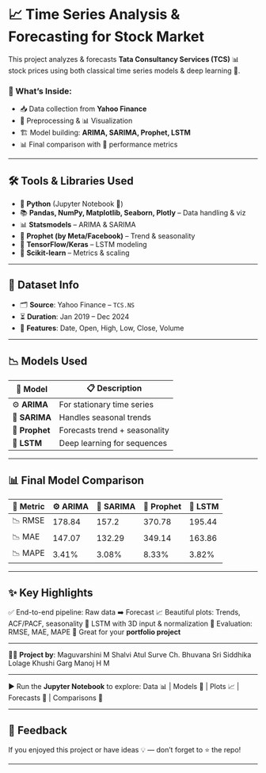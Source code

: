 # 📈 Time Series Analysis & Forecasting for Stock Market

This project analyzes & forecasts **Tata Consultancy Services (TCS)** 📊 stock prices using both classical time series models & deep learning 🤖.

### 🧠 What’s Inside:

* 📥 Data collection from **Yahoo Finance**
* 🧹 Preprocessing & 📊 Visualization
* 🏗️ Model building: **ARIMA, SARIMA, Prophet, LSTM**
* 📊 Final comparison with 📏 performance metrics

---

## 🛠️ Tools & Libraries Used

* 🐍 **Python** (Jupyter Notebook 📓)
* 📚 **Pandas, NumPy, Matplotlib, Seaborn, Plotly** – Data handling & viz
* 📊 **Statsmodels** – ARIMA & SARIMA
* 🔮 **Prophet (by Meta/Facebook)** – Trend & seasonality
* 🤖 **TensorFlow/Keras** – LSTM modeling
* 📐 **Scikit-learn** – Metrics & scaling

---

## 📅 Dataset Info

* 🗂️ **Source**: Yahoo Finance – `TCS.NS`
* ⏳ **Duration**: Jan 2019 – Dec 2024
* 📌 **Features**: Date, Open, High, Low, Close, Volume

---

## 📉 Models Used

| 🧠 Model       | 📋 Description                |
| -------------- | ----------------------------- |
| ⚙️ **ARIMA**   | For stationary time series    |
| 📆 **SARIMA**  | Handles seasonal trends       |
| 🔮 **Prophet** | Forecasts trend + seasonality |
| 🧬 **LSTM**    | Deep learning for sequences   |

---

## 📊 Final Model Comparison

| 📏 Metric | ⚙️ ARIMA | 📆 SARIMA | 🔮 Prophet | 🧬 LSTM |
| --------- | -------- | --------- | ---------- | ------- |
| 📉 RMSE   | 178.84   | 157.2     | 370.78     | 195.44  |
| 📉 MAE    | 147.07   | 132.29    | 349.14     | 163.86  |
| 📉 MAPE   | 3.41%    | 3.08%     | 8.33%      | 3.82%   |

---

## ✨ Key Highlights

✅ End-to-end pipeline: Raw data ➡️ Forecast
📈 Beautiful plots: Trends, ACF/PACF, seasonality
🧠 LSTM with 3D input & normalization
📏 Evaluation: RMSE, MAE, MAPE
💼 Great for your **portfolio project**

---

👩‍💻 **Project by**:
Maguvarshini M
Shalvi Atul Surve
Ch. Bhuvana Sri
Siddhika Lolage
Khushi Garg
Manoj H M

---

▶️ Run the **Jupyter Notebook** to explore:
Data 📊 | Models 🤖 | Plots 📈 | Forecasts 🔮 | Comparisons 📏

---

## 💬 Feedback

If you enjoyed this project or have ideas 💡 — don’t forget to ⭐ the repo!

---
